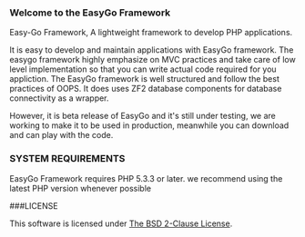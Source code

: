 ### Welcome to the EasyGo Framework


Easy-Go Framework, A lightweight framework to develop PHP applications.

It is easy to develop and maintain applications with EasyGo framework.
The easygo framework highly emphasize on MVC practices and take care of low level implementation so that you can write
actual code required for you appliction. The EasyGo framework is well structured and follow the best practices of OOPS.
It does uses ZF2 database components for database connectivity as a wrapper. 

However, it is beta release of EasyGo and it's still under testing, we are working to make it to be used in production, meanwhile 
you can download and can play with the code.


### SYSTEM REQUIREMENTS

EasyGo Framework requires PHP 5.3.3 or later. we recommend using the
latest PHP version whenever possible

###LICENSE

This software is licensed under [The BSD 2-Clause License](http://opensource.org/licenses/bsd-license.php).